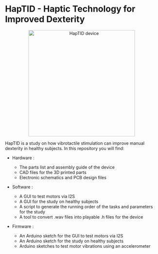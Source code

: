 # HapTID - Haptic Technology for Improved Dexterity

<p align="center">
  <img src="https://firebasestorage.googleapis.com/v0/b/portfolio-3196c.appspot.com/o/gallery%2Fwebp%2Fhaptid-worn-1.JPG?alt=media&token=92181ab5-5d4f-42ef-9671-544301b98b53" alt="HapTID device" width="350"/>
</p>

HapTID is a study on how vibrotactile stimulation can improve manual dexterity in healthy subjects. In this repository you will find:

- Hardware :
    - The parts list and assembly guide of the device
    - CAD files for the 3D printed parts
    - Electronic schematics and PCB design files

- Software :
    - A GUI to test motors via I2S
    - A GUI for the study on healthy subjects
    - A script to generate the running order of the tasks and parameters for the study
    - A tool to convert .wav files into playable .h files for the device

- Firmware :
    - An Arduino sketch for the GUI to test motors via I2S
    - An Arduino sketch for the study on healthy subjects
    - Arduino sketches to test motor vibrations using an accelerometer